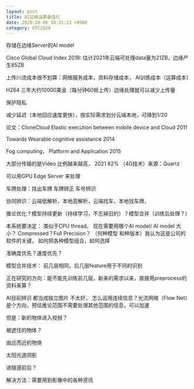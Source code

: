 ```yaml
---
layout: post
title: AI边缘运算最佳化
date: 2020-10-06 18:21:23 +0900
category: GTC2020
---
```




存储在边缘Server的AI model

Cisco Global Cloud Index 2018: 估计2021年云端可处理data量为21ZB，边缘产生85ZB

上传川流成本很不划算：网络服务成本，资料存储成本， AI训练成本（运算成本）

H264 三年大约10000美金（每分钟60帧上传）边缘处理就可以减少上传量

保护隐私

减少延迟（本地回应速度更快），按实际需求划分云端本地，可降到1/20

论文：CloneCloud Elastic execution between mobile device and Cloud 2011

Towards Wearable cognitive assistance 2014

Fog computing， Platform and Application 2015

大部分传输的是Video 比例越来越高， 2021 82% （4G技术）来源：Quartz

可以用GPU Edge Server 来处理

车牌处理：找出车牌 车牌转正 车号辨识

协同辨识：云端低解析，本地高解析，云端找车，本地找车牌，

推论优化？模型持续更新（持续学习，不忘掉旧的）？模型合并（训练后处理？）



本系统要决定： 类似于CPU thread， 现在需要用哪个AI model/ AI model 大小？ Compressed？Full Precision？ （何种模型 和种版本）我认为这是公司的软件的关键， 如何把各种模型组合，如何选择

准确度优先？速度优先？

模型合并技术： 前几层相同，后几层feature用于不同的识别

正在研究的方向：能不能先训练前几层，新来的需求以来，直接用preprocess的资料来算？

AI目前辨识 都当成独立图片 不太好， 怎么运用连续信息？光流网络（Flow Net）是个方向，预估推论范围不需要处理其他范围的信息，可以加速

但是：新的物体进入视频？

被遮住的物体？

由远而近的物体

太阳光道阴影

进隧道前后？

解决方法：需要用到影像中的各种资讯









